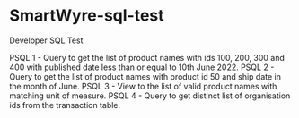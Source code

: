 # SmartWyre-sql-test
Developer SQL Test 

PSQL 1 - Query to get the list of product names with ids 100, 200, 300 and 400 with published date less than or equal to 10th June 2022.
PSQL 2 - Query to get the list of product names with product id 50 and ship date in the month of June.
PSQL 3 - View to the list of valid product names with matching unit of measure.
PSQL 4 - Query to get distinct list of organisation ids from the transaction table.
